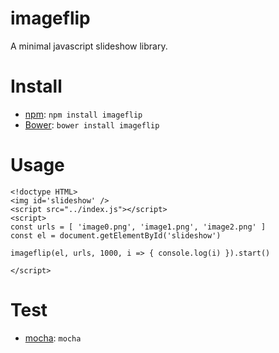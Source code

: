 imageflip
=========

A minimal javascript slideshow library.

# Install
* [npm](http://npmjs.com/): `npm install imageflip`
* [Bower](http://bower.io/): `bower install imageflip`

# Usage
```
<!doctype HTML>
<img id='slideshow' />
<script src="../index.js"></script>
<script>
const urls = [ 'image0.png', 'image1.png', 'image2.png' ]
const el = document.getElementById('slideshow')

imageflip(el, urls, 1000, i => { console.log(i) }).start()

</script>
```

# Test
* [mocha](https://mochajs.org): `mocha`
